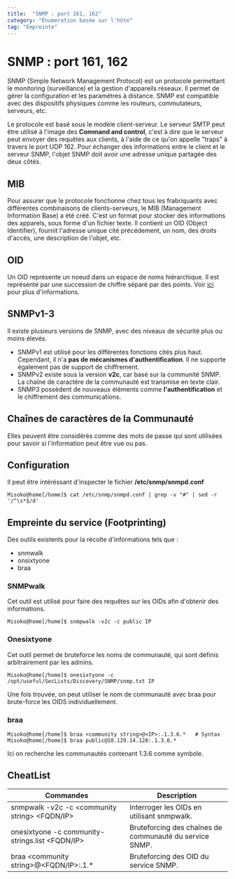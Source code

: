 ```yaml
---
title:  "SNMP : port 161, 162"
category: "Énumeration basée sur l'hôte"
tag: "Empreinte"
---
```

# SNMP : port 161, 162

SNMP (Simple Network Management Protocol) est un protocole permettant le monitoring (surveillance) 
et la gestion d'appareils réseaux.
Il permet de gérer la configuration et les paramètres à distance.
SNMP est compatible avec des dispositifs physiques comme les routeurs, commutateurs,
serveurs, etc.

Le protocole est basé sous le modèle client-serveur.
Le serveur SMTP peut être utilisé à l'image des **Command and control**, c'est à dire que le serveur peut 
envoyer des requêtes aux clients, à l'aide de ce qu'on appelle "traps" à travers le port UDP 162.
Pour échanger des informations entre le client et le serveur SNMP, l'objet SNMP doit avoir une adresse
unique partagée des deux côtés.

## MIB
Pour assurer que le protocole fonctionne chez tous les frabriquants avec différentes combinaisons
de clients-serveurs, le MIB (Management Information Base) a été créé.
C'est un format pour stocker des informations des apparels, sous forme d'un fichier texte.
Il contient un OID (Object Identifier), fournit l'adresse unique cité précédement, un nom, des 
droits d'accès, une description de l'objet, etc.

## OID
Un OID représente un noeud dans un espace de noms hiérarchique.
Il est représenté par une succession de chiffre séparé par des points.
Voir [ici](https://www.alvestrand.no/objectid/) pour plus d'informations.

## SNMPv1-3
Il existe plusieurs versions de SNMP, avec des niveaux de sécurité plus ou moins élevés.
- SNMPv1 est utilisé pour les différentes fonctions cités plus haut. Cependant, il n'a **pas de mécanismes d'authentification**. Il ne supporte également pas de support de chiffrement.
- SNMPv2 existe sous la version **v2c**, car basé sur la communité SNMP. 
La chaîne de caractère de la communauté est transmise en texte clair.
- SNMP3 possèdent de nouveaux éléments comme **l'authentification** et le chiffrement des communications.

## Chaînes de caractères de la Communauté
Elles peuvent être considérés comme des mots de passe qui sont utilisées pour savoir si l'information peut être vue ou pas.

## Configuration 
Il peut être intéréssant d'inspecter le fichier **/etc/snmp/snmpd.conf**
```console
Misoko@home[/home]$ cat /etc/snmp/snmpd.conf | grep -v "#" | sed -r '/^\s*$/d'
```

## Empreinte du service (Footprinting)

Des outils existents pour la récolte d'informations tels que :
- snmwalk
- onsixtyone
- braa

### SNMPwalk
Cet outil est utilisé pour faire des requêtes sur les OIDs afin d'obtenir des informations.

```console
Misoko@home[/home]$ snmpwalk -v2c -c public IP
```

### Onesixtyone
Cet outil permet de bruteforce les noms de communauté, qui sont définis arbitrairement par les admins.

```console
Misoko@home[/home]$ onesixtyone -c /opt/useful/SecLists/Discovery/SNMP/snmp.txt IP
```
Une fois trouvée, on peut utiliser le nom de communauté avec braa pour brute-force les OIDS individuellement.
### braa
```console
Misoko@home[/home]$ braa <community string>@<IP>:.1.3.6.*   # Syntax
Misoko@home[/home]$ braa public@10.129.14.128:.1.3.6.*
```
Ici on recherche les communautés contenant 1.3.6 comme symbole.

## CheatList

| Commandes                                       | Description                                             |
|-------------------------------------------------|---------------------------------------------------------|
| snmpwalk -v2c -c \<community string> <FQDN/IP>   | Interroger les OIDs en utilisant snmpwalk.              |
| onesixtyone -c community-strings.list <FQDN/IP> | Bruteforcing des chaînes de communauté du service SNMP. |
| braa \<community string>@<FQDN/IP>:.1.*          | Bruteforcing des OID du service SNMP.                   |